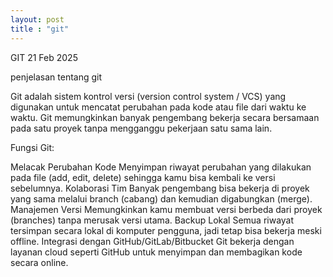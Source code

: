 ```yaml
---
layout: post
title : "git"
---
```

GIT
21 Feb 2025

penjelasan tentang git

Git adalah sistem kontrol versi (version control system / VCS) yang digunakan untuk mencatat perubahan pada kode atau file dari waktu ke waktu. Git memungkinkan banyak pengembang bekerja secara bersamaan pada satu proyek tanpa mengganggu pekerjaan satu sama lain.

Fungsi Git:

Melacak Perubahan Kode Menyimpan riwayat perubahan yang dilakukan pada file (add, edit, delete) sehingga kamu bisa kembali ke versi sebelumnya.
Kolaborasi Tim Banyak pengembang bisa bekerja di proyek yang sama melalui branch (cabang) dan kemudian digabungkan (merge).
Manajemen Versi Memungkinkan kamu membuat versi berbeda dari proyek (branches) tanpa merusak versi utama.
Backup Lokal Semua riwayat tersimpan secara lokal di komputer pengguna, jadi tetap bisa bekerja meski offline.
Integrasi dengan GitHub/GitLab/Bitbucket Git bekerja dengan layanan cloud seperti GitHub untuk menyimpan dan membagikan kode secara online.